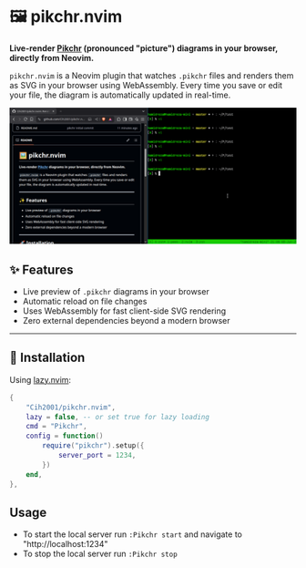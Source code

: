 # 🖼️ pikchr.nvim

**Live-render [Pikchr](https://pikchr.org/) (pronounced "picture") diagrams in your browser, directly from Neovim.**

`pikchr.nvim` is a Neovim plugin that watches `.pikchr` files and renders them as SVG in your browser using WebAssembly. Every time you save or edit your file, the diagram is automatically updated in real-time.

![demo](./doc/images/demo.gif)

## ✨ Features

- Live preview of `.pikchr` diagrams in your browser
- Automatic reload on file changes
- Uses WebAssembly for fast client-side SVG rendering
- Zero external dependencies beyond a modern browser

---

## 🚀 Installation

Using [lazy.nvim](https://github.com/folke/lazy.nvim):

```lua
{
    "Cih2001/pikchr.nvim",
    lazy = false, -- or set true for lazy loading
    cmd = "Pikchr",
    config = function()
        require("pikchr").setup({
            server_port = 1234,
        })
    end,
},
```

## Usage

- To start the local server run `:Pikchr start` and navigate to "http://localhost:1234"
- To stop the local server run `:Pikchr stop`
